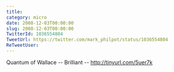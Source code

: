 ```yaml
---
title: 
category: micro
date: 2008-12-03T00:00:00
slug: 2008-12-03T00:00:00
TwitterId: 1036554804
TweetUrl: https://twitter.com/mark_philpot/status/1036554804
ReTweetUser: 
---
```


Quantum of Wallace -- Brilliant -- http://tinyurl.com/5uer7k